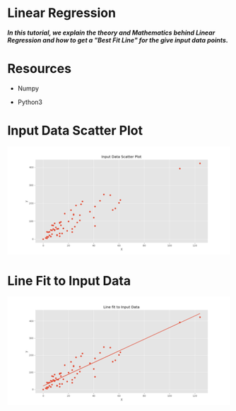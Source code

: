 # Linear Regression


***In this tutorial, we explain the theory and Mathematics behind Linear Regression and how to get a "Best Fit Line" for the give input data points.***

# Resources

* Numpy

* Python3


# Input Data Scatter Plot

![Output a1](ScatterPlot.png?raw=true "Output a1")



# Line Fit to Input Data

![Output a1](FitLine.png?raw=true "Output a1")


